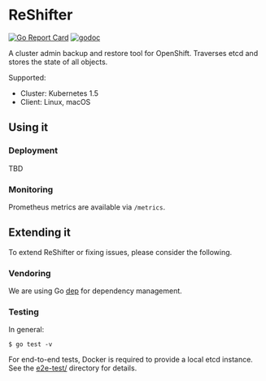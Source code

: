 # ReShifter

[![Go Report Card](https://goreportcard.com/badge/github.com/mhausenblas/reshifter)](https://goreportcard.com/report/github.com/mhausenblas/reshifter)
[![godoc](https://godoc.org/github.com/mhausenblas/reshifter?status.svg)](https://godoc.org/github.com/mhausenblas/reshifter)

A cluster admin backup and restore tool for OpenShift. Traverses etcd and stores the state of all objects.

Supported:

- Cluster: Kubernetes 1.5
- Client: Linux, macOS

## Using it

### Deployment

TBD

### Monitoring

Prometheus metrics are available via `/metrics`.

## Extending it

To extend ReShifter or fixing issues, please consider the following.

### Vendoring

We are using Go [dep](https://github.com/golang/dep) for dependency management.

### Testing

In general:

```
$ go test -v
```

For end-to-end tests, Docker is required to provide a local etcd instance. See the [e2e-test/](e2e-test/) directory for details.

